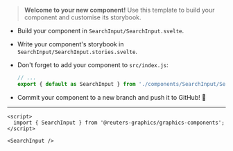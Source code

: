 > **Welcome to your new component!** Use this template to build your component and customise its storybook.

- Build your component in `SearchInput/SearchInput.svelte`.
- Write your component's storybook in `SearchInput/SearchInput.stories.svelte`.
- Don't forget to add your component to `src/index.js`:

  ```javascript
  // ...
  export { default as SearchInput } from './components/SearchInput/SearchInput.svelte';
  ```

- Commit your component to a new branch and push it to GitHub! 🏁

---

```svelte
<script>
  import { SearchInput } from '@reuters-graphics/graphics-components';
</script>

<SearchInput />
```
